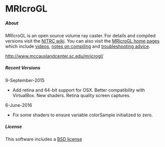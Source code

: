 # MRIcroGL

##### About

MRIcroGL is an open source volume ray caster. For details and compiled versions visit the [NITRC wiki](https://www.nitrc.org/plugins/mwiki/index.php/mricrogl:MainPage). You can also visit the [MRIcroGL home pages](http://www.mccauslandcenter.sc.edu/mricrogl/) which include [videos](http://www.mccauslandcenter.sc.edu/mricrogl/tutorials), [notes on compiling](http://www.mccauslandcenter.sc.edu/mricrogl/source) and [troubleshooting advice](http://www.mccauslandcenter.sc.edu/mricrogl/notes).

http://www.mccauslandcenter.sc.edu/mricrogl/

##### Recent Versions

9-September-2015
 - Add retina and 64-bit support for OSX. Better compatibility with VirtualBox. New shaders. Retina quality screen captures.

6-June-2016
 - Fix some shaders to ensure variable colorSample initialized to zero.

 ##### License

 This software includes a [BSD license](https://opensource.org/licenses/BSD-2-Clause)

